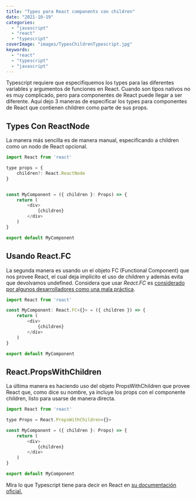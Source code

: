 ```yaml
---
title: "Types para React components con children"
date: "2021-10-19"
categories: 
  - "javascript"
  - "react"
  - "typescript"
coverImage: "images/TypesChildrenTypescript.jpg"
keywords:
  - "react"
  - "typescript"
  - "javascript"
---
```


Typescript requiere que especifiquemos los types para las diferentes variables y argumentos de funciones en React. Cuando son tipos nativos no es muy complicado, pero para componentes de React puede llegar a ser diferente. Aquí dejo 3 maneras de especificar los types para componentes de React que contienen children como parte de sus props.

## Types Con ReactNode

La manera más sencilla es de manera manual, especificando a children como un nodo de React opcional.

```javascript
import React from 'react'

type props = {
    children?: React.ReactNode
}


const MyComponent = ({ children }: Props) => {
    return (
        <div>
            {children}      
        </div>
    )
}

export default MyComponent
```

## Usando React.FC

La segunda manera es usando un el objeto FC (Functional Component) que nos provee React, el cual deja implícito el uso de children y además evita que devolvamos undefined. Considera que usar _React.FC_ es [considerado por algunos desarrolladores como una mala práctica](https://coffeebytes.dev/por-que-usar-react-fc-podria-ser-una-mala-practica/).

```javascript
import React from 'react'

const MyComponent: React.FC<{}> = ({ children }) => {
    return (
        <div>
            {children}      
        </div>
    )
}

export default MyComponent
```

## React.PropsWithChildren

La última manera es haciendo uso del objeto PropsWithChildren que provee React que, como dice su nombre, ya incluye los props con el componente children, listo para usarse de manera directa.

```javascript
import React from 'react'

type Props = React.PropsWithChildren<{}>

const MyComponent = ({ children }: Props) => {
    return (
        <div>
            {children}      
        </div>
    )
}

export default MyComponent
```

Mira lo que Typescript tiene para decir en React en [su documentación oficial.](https://www.typescriptlang.org/docs/handbook/jsx.html#react-integration)

